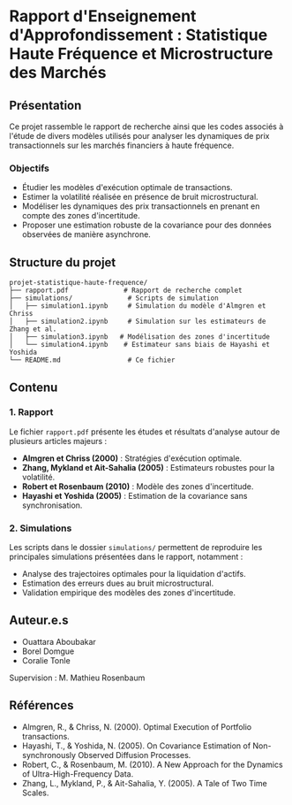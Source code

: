 # Rapport d'Enseignement d'Approfondissement : Statistique Haute Fréquence et Microstructure des Marchés

## Présentation
Ce projet rassemble le rapport de recherche ainsi que les codes associés à l'étude de divers modèles utilisés pour analyser les dynamiques de prix transactionnels sur les marchés financiers à haute fréquence.

### Objectifs
- Étudier les modèles d'exécution optimale de transactions.
- Estimer la volatilité réalisée en présence de bruit microstructural.
- Modéliser les dynamiques des prix transactionnels en prenant en compte des zones d'incertitude.
- Proposer une estimation robuste de la covariance pour des données observées de manière asynchrone.

## Structure du projet
```
projet-statistique-haute-frequence/
├── rapport.pdf              # Rapport de recherche complet
├── simulations/              # Scripts de simulation
│   ├── simulation1.ipynb     # Simulation du modèle d'Almgren et Chriss
│   ├── simulation2.ipynb     # Simulation sur les estimateurs de Zhang et al.
│   ├── simulation3.ipynb   # Modélisation des zones d'incertitude
│   └── simulation4.ipynb    # Estimateur sans biais de Hayashi et Yoshida
└── README.md                 # Ce fichier
```

## Contenu
### 1. Rapport
Le fichier `rapport.pdf` présente les études et résultats d'analyse autour de plusieurs articles majeurs :
- **Almgren et Chriss (2000)** : Stratégies d'exécution optimale.
- **Zhang, Mykland et Ait-Sahalia (2005)** : Estimateurs robustes pour la volatilité.
- **Robert et Rosenbaum (2010)** : Modèle des zones d'incertitude.
- **Hayashi et Yoshida (2005)** : Estimation de la covariance sans synchronisation.

### 2. Simulations
Les scripts dans le dossier `simulations/` permettent de reproduire les principales simulations présentées dans le rapport, notamment :
- Analyse des trajectoires optimales pour la liquidation d'actifs.
- Estimation des erreurs dues au bruit microstructural.
- Validation empirique des modèles des zones d'incertitude.



## Auteur.e.s
- Ouattara Aboubakar
- Borel Domgue
- Coralie Tonle

Supervision : M. Mathieu Rosenbaum

## Références
- Almgren, R., & Chriss, N. (2000). Optimal Execution of Portfolio transactions.
- Hayashi, T., & Yoshida, N. (2005). On Covariance Estimation of Non-synchronously Observed Diffusion Processes.
- Robert, C., & Rosenbaum, M. (2010). A New Approach for the Dynamics of Ultra-High-Frequency Data.
- Zhang, L., Mykland, P., & Ait-Sahalia, Y. (2005). A Tale of Two Time Scales.

